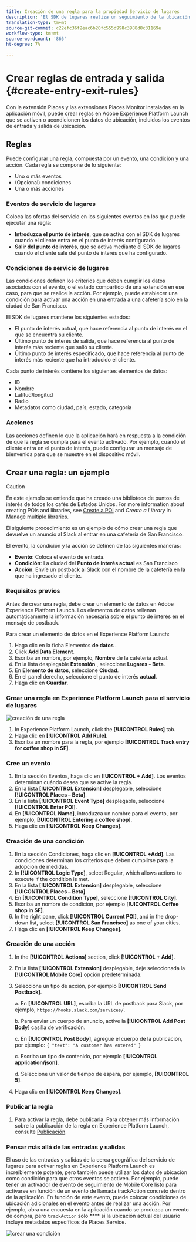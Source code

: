```yaml
---
title: Creación de una regla para la propiedad Servicio de lugares
description: 'El SDK de lugares realiza un seguimiento de la ubicación actual, supervisa los puntos de interés configurados en la ubicación actual y realiza un seguimiento de los eventos de entrada y salida de estos puntos de interés. '
translation-type: tm+mt
source-git-commit: c22efc36f2eac6b20fc555d998c3988d8c31169e
workflow-type: tm+mt
source-wordcount: '866'
ht-degree: 7%

---
```



# Crear reglas de entrada y salida {#create-entry-exit-rules}

Con la extensión Places y las extensiones Places Monitor instaladas en la aplicación móvil, puede crear reglas en Adobe Experience Platform Launch que se activen o acondicionen los datos de ubicación, incluidos los eventos de entrada y salida de ubicación.

## Reglas

Puede configurar una regla, compuesta por un evento, una condición y una acción. Cada regla se compone de lo siguiente:

* Uno o más eventos
* (Opcional) condiciones
* Una o más acciones

### Eventos de servicio de lugares

Coloca las ofertas del servicio en los siguientes eventos en los que puede ejecutar una regla:

* **Introduzca el punto de interés**, que se activa con el SDK de lugares cuando el cliente entra en el punto de interés configurado.
* **Salir del punto de interés**, que se activa mediante el SDK de lugares cuando el cliente sale del punto de interés que ha configurado.

### Condiciones de servicio de lugares

Las condiciones definen los criterios que deben cumplir los datos asociados con el evento, o el estado compartido de una extensión en ese caso, para que se realice la acción. Por ejemplo, puede establecer una condición para activar una acción en una entrada a una cafetería solo en la ciudad de San Francisco.

El SDK de lugares mantiene los siguientes estados:

* El punto de interés actual, que hace referencia al punto de interés en el que se encuentra su cliente.
* Último punto de interés de salida, que hace referencia al punto de interés más reciente que salió su cliente.
* Último punto de interés especificado, que hace referencia al punto de interés más reciente que ha introducido el cliente.

Cada punto de interés contiene los siguientes elementos de datos:

* ID
* Nombre
* Latitud/longitud
* Radio
* Metadatos como ciudad, país, estado, categoría

### Acciones

Las acciones definen lo que la aplicación hará en respuesta a la condición de que la regla se cumpla para el evento activado. Por ejemplo, cuando el cliente entra en el punto de interés, puede configurar un mensaje de bienvenida para que se muestre en el dispositivo móvil.

## Crear una regla: un ejemplo

>[!CAUTION]
>
>En este ejemplo se entiende que ha creado una biblioteca de puntos de interés de todos los cafés de Estados Unidos. For more information about creating POIs and libraries, see [Create a POI](/help/poi-mgmt-ui/create-a-poi-ui.md) and *Create a Library* in [Manage multiple libraries](https://docs.adobe.com/content/help/en/places/using/poi-mgmt-ui/manage-libraries-in-the-places-ui.html).

El siguiente procedimiento es un ejemplo de cómo crear una regla que devuelve un anuncio al Slack al entrar en una cafetería de San Francisco.

El evento, la condición y la acción se definen de las siguientes maneras:

* **Evento**: Coloca el evento de entrada.
* **Condición**: La ciudad del **Punto de interés actual** es San Francisco
* **Acción**: Envíe un postback al Slack con el nombre de la cafetería en la que ha ingresado el cliente.

### Requisitos previos

Antes de crear una regla, debe crear un elemento de datos en Adobe Experience Platform Launch. Los elementos de datos rellenan automáticamente la información necesaria sobre el punto de interés en el mensaje de postback.

Para crear un elemento de datos en el Experience Platform Launch:

1. Haga clic en la ficha Elementos **de datos** .
1. Click **Add Data Element**.
1. Escriba un nombre, por ejemplo, **Nombre** de la cafetería actual.
1. En la lista desplegable **Extensión** , seleccione **Lugares - Beta**.
1. En **Elemento de datos**, seleccione **Ciudad**.
1. En el panel derecho, seleccione el punto de interés **actual**.
1. Haga clic en **Guardar**.

### Crear una regla en Experience Platform Launch para el servicio de lugares

![creación de una regla](/help/assets/placesrule.png)

1. In Experience Platform Launch, click the **[!UICONTROL Rules]** tab.
1. Haga clic en **[!UICONTROL Add Rule]**.
1. Escriba un nombre para la regla, por ejemplo **[!UICONTROL Track entry for coffee shop in SF]**.

### Cree un evento

1. En la sección Eventos, haga clic en **[!UICONTROL + Add]**. Los eventos determinan cuándo desea que se active la regla.
1. En la lista **[!UICONTROL Extension]** desplegable, seleccione **[!UICONTROL Places – Beta]**.
1. En la lista **[!UICONTROL Event Type]** desplegable, seleccione **[!UICONTROL Enter POI]**.
1. En **[!UICONTROL Name]**, introduzca un nombre para el evento, por ejemplo, **[!UICONTROL Entering a coffee shop]**.
1. Haga clic en **[!UICONTROL Keep Changes]**.

### Creación de una condición

1. En la sección Condiciones, haga clic en **[!UICONTROL +Add]**. Las condiciones determinan los criterios que deben cumplirse para la adopción de medidas.
1. In **[!UICONTROL Logic Type]**, select Regular, which allows actions to execute if the condition is met.
1. En la lista **[!UICONTROL Extension]** desplegable, seleccione **[!UICONTROL Places – Beta]**.
1. En **[!UICONTROL Condition Type]**, seleccione **[!UICONTROL City]**.
1. Escriba un nombre de condición, por ejemplo **[!UICONTROL Coffee shop in SF]**.
1. In the right pane, click **[!UICONTROL Current POI]**, and in the drop-down list, select **[!UICONTROL San Francisco]** as one of your cities.
1. Haga clic en **[!UICONTROL Keep Changes]**.

### Creación de una acción

1. In the **[!UICONTROL Actions]** section, click **[!UICONTROL + Add]**.
1. En la lista **[!UICONTROL Extension]** desplegable, deje seleccionada la **[!UICONTROL Mobile Core]** opción predeterminada.
1. Seleccione un tipo de acción, por ejemplo **[!UICONTROL Send Postback]**.

   a. En **[!UICONTROL URL]**, escriba la URL de postback para Slack, por ejemplo, `https://hooks.slack.com/services/`.

   b. Para enviar un cuerpo de anuncio, active la **[!UICONTROL Add Post Body]** casilla de verificación.

   c. En **[!UICONTROL Post Body]**, agregue el cuerpo de la publicación, por ejemplo: `{ "text": "A customer has entered" }`

   c. Escriba un tipo de contenido, por ejemplo **[!UICONTROL application/json]**.

   d. Seleccione un valor de tiempo de espera, por ejemplo, **[!UICONTROL 5]**.

1. Haga clic en **[!UICONTROL Keep Changes]**.

### Publicar la regla

1. Para activar la regla, debe publicarla. Para obtener más información sobre la publicación de la regla en Experience Platform Launch, consulte [Publicación](https://docs.adobe.com/content/help/es-ES/launch/using/reference/publish/overview.html).

### Pensar más allá de las entradas y salidas

El uso de las entradas y salidas de la cerca geográfica del servicio de lugares para activar reglas en Experience Platform Launch es increíblemente potente, pero también puede utilizar los datos de ubicación como condición para que otros eventos se activen. Por ejemplo, puede tener un activador de evento de seguimiento de Mobile Core listo para activarse en función de un evento de llamada trackAction concreto dentro de la aplicación. En función de este evento, puede colocar condiciones de ubicación adicionales en el evento antes de realizar una acción. Por ejemplo, abra una encuesta en la aplicación cuando se produzca un evento de compra, pero `trackAction` solo **** si la ubicación actual del usuario incluye metadatos específicos de Places Service.

![crear una condición](/help/assets/places-condition.png)